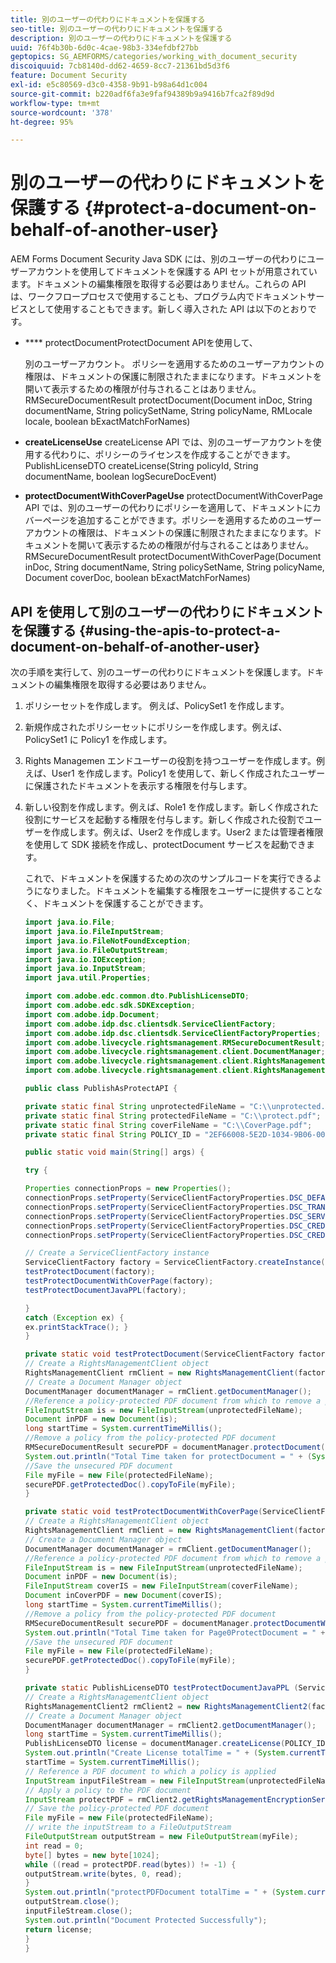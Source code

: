 ```yaml
---
title: 別のユーザーの代わりにドキュメントを保護する
seo-title: 別のユーザーの代わりにドキュメントを保護する
description: 別のユーザーの代わりにドキュメントを保護する
uuid: 76f4b30b-6d0c-4cae-98b3-334efdbf27bb
geptopics: SG_AEMFORMS/categories/working_with_document_security
discoiquuid: 7cb8140d-dd62-4659-8cc7-21361bd5d3f6
feature: Document Security
exl-id: e5c80569-d3c0-4358-9b91-b98a64d1c004
source-git-commit: b220adf6fa3e9faf94389b9a9416b7fca2f89d9d
workflow-type: tm+mt
source-wordcount: '378'
ht-degree: 95%

---
```


# 別のユーザーの代わりにドキュメントを保護する {#protect-a-document-on-behalf-of-another-user}

AEM Forms Document Security Java SDK には、別のユーザーの代わりにユーザーアカウントを使用してドキュメントを保護する API セットが用意されています。ドキュメントの編集権限を取得する必要はありません。これらの API は、ワークフロープロセスで使用することも、プログラム内でドキュメントサービスとして使用することもできます。新しく導入された API は以下のとおりです。

* **** protectDocumentProtectDocument APIを使用して、

   別のユーザーアカウント。 ポリシーを適用するためのユーザーアカウントの権限は、ドキュメントの保護に制限されたままになります。ドキュメントを開いて表示するための権限が付与されることはありません。RMSecureDocumentResult protectDocument(Document inDoc, String documentName, String policySetName, String policyName, RMLocale locale, boolean bExactMatchForNames)

* **createLicenseUse** createLicense API では、別のユーザーアカウントを使用する代わりに、ポリシーのライセンスを作成することができます。 PublishLicenseDTO createLicense(String policyId, String documentName, boolean logSecureDocEvent)
* **protectDocumentWithCoverPageUse** protectDocumentWithCoverPage API では、別のユーザーの代わりにポリシーを適用して、ドキュメントにカバーページを追加することができます。ポリシーを適用するためのユーザーアカウントの権限は、ドキュメントの保護に制限されたままになります。ドキュメントを開いて表示するための権限が付与されることはありません。RMSecureDocumentResult protectDocumentWithCoverPage(Document inDoc, String documentName, String policySetName, String policyName, Document coverDoc, boolean bExactMatchForNames)

## API を使用して別のユーザーの代わりにドキュメントを保護する {#using-the-apis-to-protect-a-document-on-behalf-of-another-user}

次の手順を実行して、別のユーザーの代わりにドキュメントを保護します。ドキュメントの編集権限を取得する必要はありません。

1. ポリシーセットを作成します。 例えば、PolicySet1 を作成します。
1. 新規作成されたポリシーセットにポリシーを作成します。例えば、PolicySet1 に Policy1 を作成します。
1. Rights Managemen エンドユーザーの役割を持つユーザーを作成します。例えば、User1 を作成します。Policy1 を使用して、新しく作成されたユーザーに保護されたドキュメントを表示する権限を付与します。
1. 新しい役割を作成します。例えば、Role1 を作成します。新しく作成された役割にサービスを起動する権限を付与します。新しく作成された役割でユーザーを作成します。例えば、User2 を作成します。User2 または管理者権限を使用して SDK 接続を作成し、protectDocument サービスを起動できます。

   これで、ドキュメントを保護するための次のサンプルコードを実行できるようになりました。ドキュメントを編集する権限をユーザーに提供することなく、ドキュメントを保護することができます。

   ```java
   import java.io.File;
   import java.io.FileInputStream;
   import java.io.FileNotFoundException;
   import java.io.FileOutputStream;
   import java.io.IOException;
   import java.io.InputStream;
   import java.util.Properties;
   
   import com.adobe.edc.common.dto.PublishLicenseDTO;
   import com.adobe.edc.sdk.SDKException;
   import com.adobe.idp.Document;
   import com.adobe.idp.dsc.clientsdk.ServiceClientFactory;
   import com.adobe.idp.dsc.clientsdk.ServiceClientFactoryProperties;
   import com.adobe.livecycle.rightsmanagement.RMSecureDocumentResult;
   import com.adobe.livecycle.rightsmanagement.client.DocumentManager;
   import com.adobe.livecycle.rightsmanagement.client.RightsManagementClient;
   import com.adobe.livecycle.rightsmanagement.client.RightsManagementClient2;
   
   public class PublishAsProtectAPI {
   
   private static final String unprotectedFileName = "C:\\unprotected.pdf";
   private static final String protectedFileName = "C:\\protect.pdf";
   private static final String coverFileName = "C:\\CoverPage.pdf";
   private static final String POLICY_ID = "2EF66008-5E2D-1034-9B06-00000A292C18"; 
   
   public static void main(String[] args) {
   
   try {
   
   Properties connectionProps = new Properties();
   connectionProps.setProperty(ServiceClientFactoryProperties.DSC_DEFAULT_SOAP_ENDPOINT,"http://localhost:8080");
   connectionProps.setProperty(ServiceClientFactoryProperties.DSC_TRANSPORT_PROTOCOL,ServiceClientFactoryProperties.DSC_SOAP_PROTOCOL);
   connectionProps.setProperty(ServiceClientFactoryProperties.DSC_SERVER_TYPE, "JBoss");
   connectionProps.setProperty(ServiceClientFactoryProperties.DSC_CREDENTIAL_USERNAME,"administrator");
   connectionProps.setProperty(ServiceClientFactoryProperties.DSC_CREDENTIAL_PASSWORD,"password");
   
   // Create a ServiceClientFactory instance
   ServiceClientFactory factory = ServiceClientFactory.createInstance(connectionProps);
   testProtectDocument(factory);
   testProtectDocumentWithCoverPage(factory);
   testProtectDocumentJavaPPL(factory);
   
   } 
   catch (Exception ex) {
   ex.printStackTrace(); }
   }
   
   private static void testProtectDocument(ServiceClientFactory factory) throws FileNotFoundException, SDKException {
   // Create a RightsManagementClient object
   RightsManagementClient rmClient = new RightsManagementClient(factory);
   // Create a Document Manager object
   DocumentManager documentManager = rmClient.getDocumentManager();
   //Reference a policy-protected PDF document from which to remove a policy
   FileInputStream is = new FileInputStream(unprotectedFileName);
   Document inPDF = new Document(is);
   long startTime = System.currentTimeMillis();
   //Remove a policy from the policy-protected PDF document
   RMSecureDocumentResult securePDF = documentManager.protectDocument(inPDF, "test", "newPolicySet", "latest", "DefaultDom", "administrator", null, true);
   System.out.println("Total Time taken for protectDocument = " + (System.currentTimeMillis() - startTime));
   //Save the unsecured PDF document
   File myFile = new File(protectedFileName);
   securePDF.getProtectedDoc().copyToFile(myFile);
   }
   
   private static void testProtectDocumentWithCoverPage(ServiceClientFactory factory) throws FileNotFoundException, SDKException {
   // Create a RightsManagementClient object
   RightsManagementClient rmClient = new RightsManagementClient(factory);
   // Create a Document Manager object
   DocumentManager documentManager = rmClient.getDocumentManager();
   //Reference a policy-protected PDF document from which to remove a policy
   FileInputStream is = new FileInputStream(unprotectedFileName);
   Document inPDF = new Document(is);
   FileInputStream coverIS = new FileInputStream(coverFileName);
   Document inCoverPDF = new Document(coverIS);
   long startTime = System.currentTimeMillis();
   //Remove a policy from the policy-protected PDF document
   RMSecureDocumentResult securePDF = documentManager.protectDocumentWithCoverPage(inPDF, "test", "newPolicySet", "latestPolicy", inCoverPDF, true);
   System.out.println("Total Time taken for Page0ProtectDocument = " + (System.currentTimeMillis() - startTime));
   //Save the unsecured PDF document
   File myFile = new File(protectedFileName);
   securePDF.getProtectedDoc().copyToFile(myFile);
   }
   
   private static PublishLicenseDTO testProtectDocumentJavaPPL (ServiceClientFactory factory) throws SDKException, FileNotFoundException, IOException {
   // Create a RightsManagementClient object
   RightsManagementClient2 rmClient2 = new RightsManagementClient2(factory);
   // Create a Document Manager object
   DocumentManager documentManager = rmClient2.getDocumentManager();
   long startTime = System.currentTimeMillis();
   PublishLicenseDTO license = documentManager.createLicense(POLICY_ID, "Out.pdf", true);
   System.out.println("Create License totalTime = " + (System.currentTimeMillis() - startTime));
   startTime = System.currentTimeMillis();
   // Reference a PDF document to which a policy is applied
   InputStream inputFileStream = new FileInputStream(unprotectedFileName);
   // Apply a policy to the PDF document
   InputStream protectPDF = rmClient2.getRightsManagementEncryptionService().protectDocument(inputFileStream, license);
   // Save the policy-protected PDF document
   File myFile = new File(protectedFileName);
   // write the inputStream to a FileOutputStream
   FileOutputStream outputStream = new FileOutputStream(myFile);
   int read = 0;
   byte[] bytes = new byte[1024];
   while ((read = protectPDF.read(bytes)) != -1) {
   outputStream.write(bytes, 0, read);
   }
   System.out.println("protectPDFDocument totalTime = " + (System.currentTimeMillis() - startTime));
   outputStream.close();
   inputFileStream.close();
   System.out.println("Document Protected Successfully");
   return license;
   }
   }
   ```
